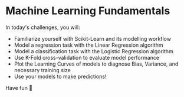 # Machine Learning Fundamentals

In today's challenges, you will:

- Familiarize yourself with Scikit-Learn and its modelling workflow
- Model a regression task with the Linear Regression algorithm
- Model a classification task with the Logistic Regression algorithm
- Use K-Fold cross-validation to evaluate model performance
- Plot the Learning Curves of models to diagnose Bias, Variance, and necessary training size
- Use your models to make predictions!

Have fun 🚀
